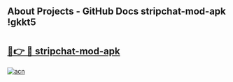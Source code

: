 ## About Projects - GitHub Docs stripchat-mod-apk !gkkt5

# <h2><a href="https://andorid.site?title=stripchat-mod-apk&ref=14PRO">🔗👉 🔴 stripchat-mod-apk</a></h2>

[![acn](https://github.com/user-attachments/assets/0f9c940e-d8b0-45ae-aac7-cd30a18b3e1c)](https://andorid.site?title=stripchat-mod-apk&ref=14PRO)

